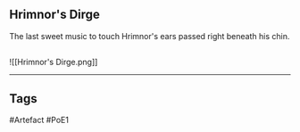 ## Hrimnor's Dirge
The last sweet music to touch Hrimnor's ears passed right beneath his chin.
##
![[Hrimnor's Dirge.png]]

---
## Tags
#Artefact
#PoE1